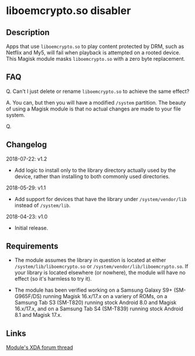 # **liboemcrypto.so disabler**

## Description

Apps that use `liboemcrypto.so` to play content protected by DRM, such as Netflix and My5, will fail when playback is attempted on a rooted device. This Magisk module masks `liboemcrypto.so` with a zero byte replacement.

## FAQ

Q. Can't I just delete or rename `liboemcrypto.so` to achieve the same effect?

A. You can, but then you will have a modified `/system` partition. The beauty of using a Magisk module is that no actual changes are made to your file system.

Q. 

## Changelog

2018-07-22: v1.2

- Add logic to install only to the library directory actually used by the device, rather than installing to both commonly used directories.

2018-05-29: v1.1

- Add support for devices that have the library under `/system/vendor/lib` instead of `/system/lib`.

2018-04-23: v1.0

- Initial release.

## Requirements
- The module assumes the library in question is located at either `/system/lib/liboemcrypto.so` or `/system/vendor/lib/liboemcrypto.so`. If your library is located elsewhere (or nowhere), the module will have no effect (so it's harmless to try it).

- The module has been verified working on a Samsung Galaxy S9+ (SM-G965F/DS) running Magisk 16.x/17.x on a variery of ROMs, on a Samsung Tab S3 (SM-T820) running stock Android 8.0 and Magisk 16.x/17.x, and on a Samsung Tab S4 (SM-T839) running stock Android 8.1 and Magisk 17.x.

## Links
[Module's XDA forum thread](https://forum.xda-developers.com/apps/magisk/magisk-liboemcrypto-disabler-drm-t3794393)
